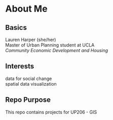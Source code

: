 # About Me 
## Basics
Lauren Harper (she/her) <br>
Master of Urban Planning student at UCLA <br>
*Community Economic Development and Housing* <br>

## Interests
data for social change <br>
spatial data visualization

## Repo Purpose
This repo contains projects for UP206 - GIS
